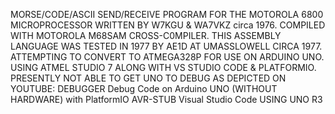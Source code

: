 MORSE/CODE/ASCII SEND/RECEIVE PROGRAM FOR THE MOTOROLA 6800 MICROPROCESSOR WRITTEN BY
W7KGU & WA7VKZ circa 1976. COMPILED WITH MOTOROLA M68SAM CROSS-C0MPILER. THIS ASSEMBLY
LANGUAGE WAS TESTED IN 1977 BY AE1D AT UMASSLOWELL CIRCA 1977. ATTEMPTING TO CONVERT
TO ATMEGA328P FOR USE ON ARDUINO UNO. USING ATMEL STUDIO 7 ALONG WITH VS STUDIO CODE
& PLATFORMIO. PRESENTLY NOT ABLE TO GET UNO TO DEBUG AS DEPICTED ON YOUTUBE:
DEBUGGER Debug Code on Arduino UNO (WITHOUT HARDWARE) with PlatformIO AVR-STUB Visual 
Studio Code USING UNO R3   
